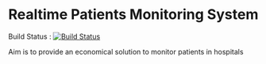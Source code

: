# Realtime Patients Monitoring System

Build Status : [![Build Status](https://travis-ci.org/alentar/rpms-server.svg?branch=master)](https://travis-ci.org/alentar/rpms-server)


Aim is to provide an economical solution to monitor patients in hospitals
